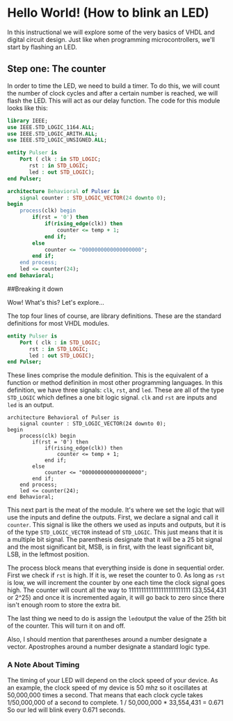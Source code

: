 # Hello World!  (How to blink an LED)

In this instructional we will explore some of the very basics of VHDL and digital circuit design.  Just like when programming microcontrollers, we'll start by flashing an LED.  

## Step one:  The counter 

In order to time the LED, we need to build a timer.  To do this, we will count the number of clock cycles and after a certain number is reached, we will flash the LED.  This will act as our delay function.  The code for this module looks like this:  

```VHDL
library IEEE;
use IEEE.STD_LOGIC_1164.ALL;
use IEEE.STD_LOGIC_ARITH.ALL;
use IEEE.STD_LOGIC_UNSIGNED.ALL;

entity Pulser is
    Port ( clk : in STD_LOGIC;
	   rst : in STD_LOGIC;
	   led : out STD_LOGIC);
end Pulser;

architecture Behavioral of Pulser is
	signal counter : STD_LOGIC_VECTOR(24 downto 0);
begin
	process(clk) begin
		if(rst = '0') then
			if(rising_edge(clk)) then
				counter <= temp + 1;
			end if;
		else
			counter <= "0000000000000000000";
		end if;
	end process;
	led <= counter(24);
end Behavioral;
```

##Breaking it down

Wow!  What's this?  Let's explore...  

The top four lines of course, are library definitions.  These are the standard definitions for most VHDL modules.  

```VHDL
entity Pulser is
    Port ( clk : in STD_LOGIC;
	   rst : in STD_LOGIC;
	   led : out STD_LOGIC);
end Pulser;
```

These lines comprise the module definition.  This is the equivalent of a function or method definition in most other programming languages.  In this definition, we have three signals: `clk`, `rst`, and `led`.  These are all of the type ```STD_LOGIC``` which defines a one bit logic signal.  ```clk``` and `rst` are inputs and `led` is an output.  

```
architecture Behavioral of Pulser is
	signal counter : STD_LOGIC_VECTOR(24 downto 0);
begin
	process(clk) begin
		if(rst = '0') then
			if(rising_edge(clk)) then
				counter <= temp + 1;
			end if;
		else
			counter <= "0000000000000000000";
		end if;
	end process;
	led <= counter(24);
end Behavioral;
```

This next part is the meat of the module.  It's where we set the logic that will use the inputs and define the outputs.  First, we declare a signal and call it ```counter```.  This signal is like the others we used as inputs and outputs, but it is of the type ```STD_LOGIC_VECTOR``` instead of ```STD_LOGIC```.  This just means that it is a multiple bit signal.  The parenthesis designate that it will be a 25 bit signal and the most significant bit, MSB, is in first, with the least significant bit, LSB, in the leftmost position.  

The process block means that everything inside is done in sequential order.  First we check if ```rst``` is high.  If it is, we reset the counter to 0.  As long as ```rst``` is low, we will increment the counter by one each time the clock signal goes high.  The counter will count all the way to 1111111111111111111111111 (33,554,431 or 2^25) and once it is incremented again, it will go back to zero since there isn't enough room to store the extra bit.  

The last thing we need to do is assign the `led`output the value of the 25th bit of the counter.  This will turn it on and off.  

Also, I should mention that parentheses around a number designate a vector.  Apostrophes around a number designate a standard logic type.  

### A Note About Timing

The timing of your LED will depend on the clock speed of your device.  As an example, the clock speed of my device is 50 mhz so it oscillates at 50,000,000 times a second.  That means that each clock cycle takes 1/50,000,000 of a second to complete.  1 / 50,000,000 * 33,554,431 = 0.671 So our led will blink every 0.671 seconds.  


